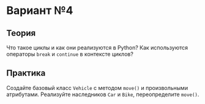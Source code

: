 # Вариант №4

## Теория

Что такое циклы и как они реализуются в Python? Как используются операторы `break` и `continue` в контексте циклов?

## Практика

Создайте базовый класс `Vehicle` с методом `move()` и произвольными атрибутами. Реализуйте наследников `Car` и `Bike`, переопределите `move()`.
